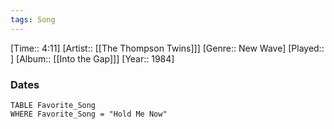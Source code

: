 ```yaml
---
tags: Song  
---
```

[Time:: 4:11]
[Artist:: [[The Thompson Twins]]]
[Genre:: New Wave]
[Played:: ]
[Album:: [[Into the Gap]]]
[Year:: 1984]
### Dates
````dataview
TABLE Favorite_Song
WHERE Favorite_Song = "Hold Me Now"
````